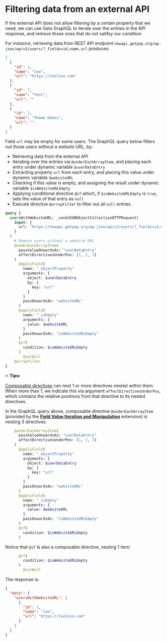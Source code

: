 # Filtering data from an external API

If the external API does not allow filtering by a certain property that we need, we can use Gato GraphQL to iterate over the entries in the API response, and remove those ones that do not satifsy our condition.

For instance, retrieving data from REST API endpoint `newapi.getpop.org/wp-json/wp/v2/users/?_fields=id,name,url` produces:

```json
[
  {
    "id": 1,
    "name": "leo",
    "url": "https://leoloso.com"
  },
  {
    "id": 7,
    "name": "Test",
    "url": ""
  },
  {
    "id": 2,
    "name": "Theme Demos",
    "url": ""
  }
]
```

Field `url` may be empty for some users. The GraphQL query below filters out those users without a website URL, by:

- Retrieving data from the external API
- Iterating over the entries via `@underEachArrayItem`, and placing each entry under dynamic variable `$userDataEntry`
- Extracting property `url` from each entry, and placing this value under dynamic variable `$websiteURL`
- Checking if this value is empty, and assigning the result under dynamic variable `$isWebsiteURLEmpty`
- Applying conditional directive `@if` which, if `$isWebsiteURLEmpty` is `true`, sets the value of that entry as `null`
- Execute directive `@arrayFilter` to filter out all `null` entries

```graphql
query {
  usersWithWebsiteURL: _sendJSONObjectCollectionHTTPRequest(
    input: {
      url: "https://newapi.getpop.org/wp-json/wp/v2/users/?_fields=id,name,url"
    }
  )
    # Remove users without a website URL
    @underEachArrayItem(
      passValueOnwardsAs: "userDataEntry"
      affectDirectivesUnderPos: [1, 2, 3]
    )
      @applyField(
        name: "_objectProperty"
        arguments: {
          object: $userDataEntry
          by: {
            key: "url"
          }
        }
        passOnwardsAs: "websiteURL"
      )
      @applyField(
        name: "_isEmpty"
        arguments: {
          value: $websiteURL
        }
        passOnwardsAs: "isWebsiteURLEmpty"
      )
      @if(
        condition: $isWebsiteURLEmpty
      )
        @setNull
    @arrayFilter
}
```

<div class="doc-highlight" markdown=1>

🔥 **Tips:**

[Composable directives](https://gatographql.com/guides/schema/using-composable-directives/) can nest 1 or more directives nested within them. When more than 1, we indicate this via argument `affectDirectivesUnderPos`, which contains the relative positions from that directive to its nested directives.

In the GraphQL query above, composable directive `@underEachArrayItem` (provided by the [**Field Value Iteration and Manipulation**](https://gatographql.com/extensions/field-value-iteration-and-manipulation/) extension) is nesting 3 directives:

```graphql
    @underEachArrayItem(
      passValueOnwardsAs: "userDataEntry"
      affectDirectivesUnderPos: [1, 2, 3]
    )
      @applyField(
        name: "_objectProperty"
        arguments: {
          object: $userDataEntry
          by: {
            key: "url"
          }
        }
        passOnwardsAs: "websiteURL"
      )
      @applyField(
        name: "_isEmpty"
        arguments: {
          value: $websiteURL
        }
        passOnwardsAs: "isWebsiteURLEmpty"
      )
      @if(
        condition: $isWebsiteURLEmpty
      )
```

Notice that `@if` is also a composable directive, nesting 1 item:

```graphql
      @if(
        condition: $isWebsiteURLEmpty
      )
        @setNull
```

</div>

The response is:

```json
{
  "data": {
    "usersWithWebsiteURL": [
      {
        "id": 1,
        "name": "leo",
        "url": "https://leoloso.com"
      }
    ]
  }
}
```
